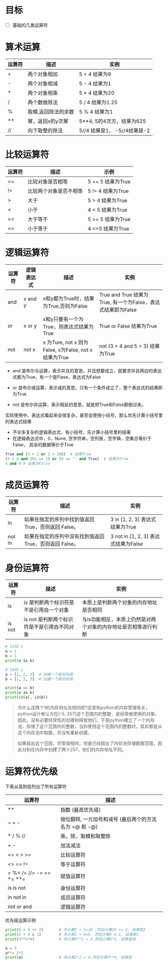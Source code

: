 # 目标

- [ ] 基础的几类运算符

# 算术运算

| 运算符 | 描述                | 实例                         |
| ------ | ------------------- | ---------------------------- |
| +      | 两个对象相加        | 5 + 4 结果为9                |
| -      | 两个对象相减        | 5 - 4 结果为1                |
| *      | 两个对象相乘        | 5 * 4 结果为20               |
| /      | 两个数做除法        | 5 / 4 结果为1.25             |
| %      | 取模,返回除法的余数 | 5 % 4 结果为1                |
| **     | 幂，返回x的y次幂    | 5**4, 5的4次方，结果为625    |
| //     | 向下取整的除法      | 5//4 结果是1， -5//4结果是-2 |

# 比较运算符

| 运算符 | 描述                   | 示例              |
| ------ | ---------------------- | ----------------- |
| ==     | 比较对象是否相等       | 5 == 5 结果为True |
| !=     | 比较两个对象是否不相等 | 5 != 4 结果为True |
| >      | 大于                   | 5 > 4 结果为True  |
| <      | 小于                   | 4 < 5 结果为True  |
| >=     | 大于等于               | 5 >= 5 结果为True |
| <=     | 小于等于               | 4 <=5 结果为True  |

# 逻辑运算符

| 运算符 | 逻辑表达式 | 描述                                                  | 实例                                                         |
| ------ | ---------- | ----------------------------------------------------- | ------------------------------------------------------------ |
| and    | x and y    | x和y都为True时，结果为True,否则为False                | True and True 结果为True, 有一个为False，表达式结果即为False |
| or     | x or y     | x和y只要有一个为True，则表达式结果为True              | True or False 结果为True                                     |
| not    | not x      | x 为Ture, not x 则为False, x为False, not x 结果为True | not (3 > 4 and 5 > 3) 结果为True                             |

- and 是布尔与运算，表示并且的意思，并且想要成立，就要求并且两边的表达式都为True，有一个是Flase，表达式为False

- or 是布尔或运算，表示或的意思，只有一个条件成立了，整个表达式的结果即为True

- not 是布尔非运算，表示相反的意思，就是把True和False颠倒过来。

实际使用中，表达式看起来会很复杂，甚至会使用小括号，那么优先计算小括号里的表达式结果

- 不论多复杂的逻辑表达式，有小括号，先计算小括号里的结果
- 在逻辑表达式中，0，None, 空字符串，空列表，空字典，空集合等价于False， 其余的数据等价于True

```PYTHON
True and (3 > 2 or 2 > 100)  # 结果True
(5 > 4 and 3%2 == 1) or (4 == '' and True)  # 结果为True
4 and 0 # 结果为False
```

# 成员运算符

| 运算符 | 描述                                                    | 实例                                 |
| ------ | ------------------------------------------------------- | ------------------------------------ |
| in     | 如果在指定的序列中找到值返回 True，否则返回 False。     | 3 in [1, 2, 3] 表达式结果为True      |
| not in | 如果在指定的序列中没有找到值返回 True，否则返回 False。 | 3 not in [1, 2, 3] 表达式结果为False |

# 身份运算符

| 运算符 | 描述                                        | 实例                                                         |
| ------ | ------------------------------------------- | ------------------------------------------------------------ |
| is     | is 是判断两个标识符是不是引用自一个对象     | 本质上是判断两个对象的内存地址是否相同                       |
| is not | is not 是判断两个标识符是不是引用自不同对象 | 与is功能相反，本质上仍然是对两个对象的内存地址是否相等进行判断 |

```python
# CASE 1
a = 1
b = 1
print(a is b)

# CASE 2
a = [1, 2, 3]  # 创建一个新的列表
b = [1, 2, 3]  # 创建一个新的列表

print(a == b)
print(a is b)
print(id(a), id(b))
```

> 为什么这两个1的内存地址会相同呢?这里和python的内存管理有关，python设计者认为在[-5, 257)这个范围内的整数，是经常被使用的对象，因此，没有必要经常性的创建和释放他们，于是python建立了一个内存池，存储了这个范围内的整数，当你使用这个范围内的整数时，其实都是从这个内存池中取数，并没有重新创建。
>
> 如果超出这个范围，尽管值相同，但是已经超出了内存池存储数据范围，因此分别在内存中创建了两个257，他们的内存地址不同。

# 运算符优先级

下表从高到低列出了所有运算符

| 运算符                   | 描述                                                   |
| ------------------------ | ------------------------------------------------------ |
| **                       | 指数 (最高优先级)                                      |
| ~ + -                    | 按位翻转, 一元加号和减号 (最后两个的方法名为 +@ 和 -@) |
| * / % //                 | 乘，除，取模和取整除                                   |
| + -                      | 加法减法                                               |
| <= < > >=                | 比较运算符                                             |
| <> == !=                 | 等于运算符                                             |
| = %= /= //= -= += *= **= | 赋值运算符                                             |
| is is not                | 身份运算符                                             |
| in not in                | 成员运算符                                             |
| not or and               | 逻辑运算符                                             |

优先级运算示例

```python
print(5 + 5 >> 2)       # 先计算5 + 5=10 ,然后计算10 >> 2, 结果是2
print(1 + 4 & 1)        # 先计算1 + 4=5, 然后计算5 & 1, 结果是1
print(3**2*4)           # 先计算3**2 = 9,然后计算9*4, 结果是36

a = 3
a**= 2*2
print(a)                # 先计算2*2 = 4,然后计算3**4, 结果是
```

